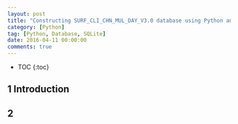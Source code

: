 ```yaml
---
layout: post
title: "Constructing SURF_CLI_CHN_MUL_DAY_V3.0 database using Python and SQLite"
category: [Python]
tag: [Python, Database, SQLite]
date: 2016-04-11 00:00:00
comments: true
---
```


* TOC
{:toc}

## 1 Introduction


## 2 
